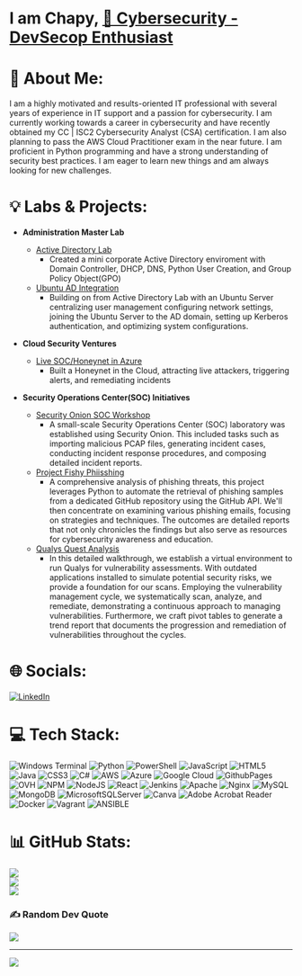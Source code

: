 # I am Chapy, <a href="https://www.linkedin.com/in/florian-tchaptchet-njokwa/"> 🔏 Cybersecurity - DevSecop Enthusiast</a>

# 💫 About Me:

I am a highly motivated and results-oriented IT professional with several years of experience in IT support and a passion for cybersecurity. I am currently working towards a career in cybersecurity and have recently obtained my CC | ISC2 Cybersecurity Analyst (CSA) certification. I am also planning to pass the AWS Cloud Practitioner exam in the near future. I am proficient in Python programming and have a strong understanding of security best practices. I am eager to learn new things and am always looking for new challenges.


# 💡 Labs & Projects:


- <b>**Administration Master Lab**</b>
  - [Active Directory Lab](https://github.com/TCHAPTCHET-Florian/AD-Lab/blob/main/README.md)
    - Created a mini corporate Active Directory enviroment with Domain Controller, DHCP, DNS, Python User Creation, and Group Policy Object(GPO)
  - [Ubuntu AD Integration](https://github.com/TCHAPTCHET-Florian/TCHAPTCHET-Florian/blob/main/README.md)
    - Building on from Active Directory Lab with an Ubuntu Server centralizing user management configuring network settings, joining the Ubuntu Server to the AD domain, setting up Kerberos authentication, and optimizing system configurations.
      
- <b>**Cloud Security Ventures**</b>
  - [Live SOC/Honeynet in Azure](https://github.com/TCHAPTCHET-Florian/TCHAPTCHET-Florian/blob/main/README.md)
    - Built a Honeynet in the Cloud, attracting live attackers, triggering alerts, and remediating incidents

- <b>**Security Operations Center(SOC) Initiatives**</b>
  - [Security Onion SOC Workshop](https://github.com/TCHAPTCHET-Florian/TCHAPTCHET-Florian/blob/main/README.md)
    - A small-scale Security Operations Center (SOC) laboratory was established using Security Onion. This included tasks such as importing malicious PCAP files, generating incident cases, conducting incident response procedures, and composing detailed incident reports.
  - [Project Fishy Phiisshing](https://github.com/TCHAPTCHET-Florian/TCHAPTCHET-Florian/blob/main/README.md)
    - A comprehensive analysis of phishing threats, this project leverages Python to automate the retrieval of phishing samples from a dedicated GitHub repository using the GitHub API. We'll then concentrate on examining various phishing emails, focusing on strategies and techniques. The outcomes are detailed reports that not only chronicles the findings but also serve as resources for cybersecurity awareness and education.
  - [Qualys Quest Analysis](https://github.com/TCHAPTCHET-Florian/TCHAPTCHET-Florian/blob/main/README.md)
    - In this detailed walkthrough, we establish a virtual environment to run Qualys for vulnerability assessments. With outdated applications installed to simulate potential security risks, we provide a foundation for our scans. Employing the vulnerability management cycle, we systematically scan, analyze, and remediate, demonstrating a continuous approach to managing vulnerabilities. Furthermore, we craft pivot tables to generate a trend report that documents the progression and remediation of vulnerabilities throughout the cycles.


# 🌐 Socials:
[![LinkedIn](https://img.shields.io/badge/LinkedIn-%230077B5.svg?logo=linkedin&logoColor=white)](https://www.linkedin.com/in/florian-tchaptchet-njokwa/) 


# 💻 Tech Stack:
![Windows Terminal](https://img.shields.io/badge/Windows%20Terminal-%234D4D4D.svg?style=for-the-badge&logo=windows-terminal&logoColor=white) ![Python](https://img.shields.io/badge/python-3670A0?style=for-the-badge&logo=python&logoColor=ffdd54) ![PowerShell](https://img.shields.io/badge/PowerShell-%235391FE.svg?style=for-the-badge&logo=powershell&logoColor=white) ![JavaScript](https://img.shields.io/badge/javascript-%23323330.svg?style=for-the-badge&logo=javascript&logoColor=%23F7DF1E) ![HTML5](https://img.shields.io/badge/html5-%23E34F26.svg?style=for-the-badge&logo=html5&logoColor=white) ![Java](https://img.shields.io/badge/java-%23ED8B00.svg?style=for-the-badge&logo=openjdk&logoColor=white) ![CSS3](https://img.shields.io/badge/css3-%231572B6.svg?style=for-the-badge&logo=css3&logoColor=white) ![C#](https://img.shields.io/badge/c%23-%23239120.svg?style=for-the-badge&logo=csharp&logoColor=white) ![AWS](https://img.shields.io/badge/AWS-%23FF9900.svg?style=for-the-badge&logo=amazon-aws&logoColor=white) ![Azure](https://img.shields.io/badge/azure-%230072C6.svg?style=for-the-badge&logo=microsoftazure&logoColor=white) ![Google Cloud](https://img.shields.io/badge/GoogleCloud-%234285F4.svg?style=for-the-badge&logo=google-cloud&logoColor=white) ![GithubPages](https://img.shields.io/badge/github%20pages-121013?style=for-the-badge&logo=github&logoColor=white) ![OVH](https://img.shields.io/badge/ovh-%23123F6D.svg?style=for-the-badge&logo=ovh&logoColor=#123F6D) ![NPM](https://img.shields.io/badge/NPM-%23CB3837.svg?style=for-the-badge&logo=npm&logoColor=white) ![NodeJS](https://img.shields.io/badge/node.js-6DA55F?style=for-the-badge&logo=node.js&logoColor=white) ![React](https://img.shields.io/badge/react-%2320232a.svg?style=for-the-badge&logo=react&logoColor=%2361DAFB) ![Jenkins](https://img.shields.io/badge/jenkins-%232C5263.svg?style=for-the-badge&logo=jenkins&logoColor=white) ![Apache](https://img.shields.io/badge/apache-%23D42029.svg?style=for-the-badge&logo=apache&logoColor=white) ![Nginx](https://img.shields.io/badge/nginx-%23009639.svg?style=for-the-badge&logo=nginx&logoColor=white) ![MySQL](https://img.shields.io/badge/mysql-%2300000f.svg?style=for-the-badge&logo=mysql&logoColor=white) ![MongoDB](https://img.shields.io/badge/MongoDB-%234ea94b.svg?style=for-the-badge&logo=mongodb&logoColor=white) ![MicrosoftSQLServer](https://img.shields.io/badge/Microsoft%20SQL%20Server-CC2927?style=for-the-badge&logo=microsoft%20sql%20server&logoColor=white) ![Canva](https://img.shields.io/badge/Canva-%2300C4CC.svg?style=for-the-badge&logo=Canva&logoColor=white) ![Adobe Acrobat Reader](https://img.shields.io/badge/Adobe%20Acrobat%20Reader-EC1C24.svg?style=for-the-badge&logo=Adobe%20Acrobat%20Reader&logoColor=white) ![Docker](https://img.shields.io/badge/docker-%230db7ed.svg?style=for-the-badge&logo=docker&logoColor=white) ![Vagrant](https://img.shields.io/badge/vagrant-%231563FF.svg?style=for-the-badge&logo=vagrant&logoColor=white) ![ANSIBLE](https://img.shields.io/badge/ansible-%231A1918.svg?style=for-the-badge&logo=ansible&logoColor=white)


# 📊 GitHub Stats:
![](https://github-readme-stats.vercel.app/api?username=TCHAPTCHET-Florian&theme=dark&hide_border=false&include_all_commits=true&count_private=true)<br/>
![](https://github-readme-streak-stats.herokuapp.com/?user=TCHAPTCHET-Florian&theme=dark&hide_border=false)<br/>
![](https://github-readme-stats.vercel.app/api/top-langs/?username=TCHAPTCHET-Florian&theme=dark&hide_border=false&include_all_commits=true&count_private=true&layout=compact)


### ✍️ Random Dev Quote
![](https://quotes-github-readme.vercel.app/api?type=horizontal&theme=radical)

---
[![](https://visitcount.itsvg.in/api?id=TCHAPTCHET-Florian&icon=0&color=0)](https://visitcount.itsvg.in)

<!-- Proudly created with GPRM ( https://gprm.itsvg.in ) -->



<!--
**TCHAPTCHET-Florian** is a ✨ _special_ ✨ repository because its `README.md` (this file) appears on your GitHub profile.

Here are some ideas to get you started:

- 🔭 I’m currently working on ...
- 🌱 I’m currently learning ...
- 👯 I’m looking to collaborate on ...
- 🤔 I’m looking for help with ...
- 💬 Ask me about ...
- 📫 How to reach me: ...
- 😄 Pronouns: ...
- ⚡ Fun fact: ...
-->
